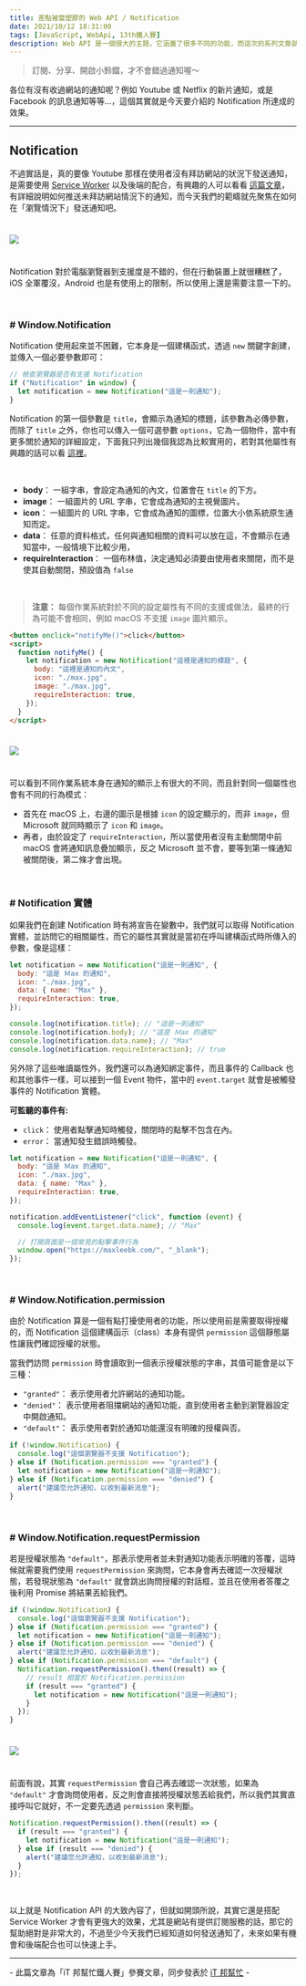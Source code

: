 ```yaml
---
title: 差點被當塑膠的 Web API / Notification
date: 2021/10/12 18:31:00
tags: [JavaScript, WebApi, 13th鐵人賽]
description: Web API 是一個很大的主題，它涵蓋了很多不同的功能，而這次的系列文章就是想要介紹那些深埋在 window 裡，你不曾發覺或是常常遺忘的 API，或許在你開發網頁的過程中有遇過一些特殊需求，當下雖然用了一些管用手法解決，但看完這次的系列文章，你可能會有新的靈感或發現。
---
```


> 訂閱、分享、開啟小鈴鐺，才不會錯過通知喔～

各位有沒有收過網站的通知呢？例如 Youtube 或 Netflix 的新片通知，或是 Facebook 的訊息通知等等...，這個其實就是今天要介紹的 Notification 所達成的效果。

---

## Notification

不過實話是，真的要像 Youtube 那樣在使用者沒有拜訪網站的狀況下發送通知，是需要使用 [Service Worker](https://developer.mozilla.org/zh-CN/docs/Web/API/Service_Worker_API/Using_Service_Workers) 以及後端的配合，有興趣的人可以看看 [這篇文章](https://whien.medium.com/%E5%BB%BA%E7%AB%8B-service-worker-web-push-notification-web-notification-%E5%AF%A6%E4%BD%9C%E7%B4%80%E9%8C%84-8a3bb9ff09e8)，有詳細說明如何推送未拜訪網站情況下的通知，而今天我們的範疇就先聚焦在如何在「瀏覽情況下」發送通知吧。

<img src="/img/content/webApi-28/os.png" style="margin: 24px auto;" />

Notification 對於電腦瀏覽器到支援度是不錯的，但在行動裝置上就很糟糕了，iOS 全軍覆沒，Android 也是有使用上的限制，所以使用上還是需要注意一下的。

<br/>

### # Window.Notification

Notification 使用起來並不困難，它本身是一個建構函式，透過 `new` 關鍵字創建，並傳入一個必要參數即可：

```javascript
// 檢查瀏覽器是否有支援 Notification
if ("Notification" in window) {
  let notification = new Notification("這是一則通知");
}
```

Notification 的第一個參數是 `title`，會顯示為通知的標題，該參數為必傳參數，而除了 `title` 之外，你也可以傳入一個可選參數 `options`，它為一個物件，當中有更多關於通知的詳細設定，下面我只列出幾個我認為比較實用的，若對其他屬性有興趣的話可以看 [這裡](https://developer.mozilla.org/en-US/docs/Web/API/Notification/Notification)。

<br/>

- **body**： 一組字串，會設定為通知的內文，位置會在 `title` 的下方。
- **image**： 一組圖片的 URL 字串，它會成為通知的主視覺圖片。
- **icon**： 一組圖片的 URL 字串，它會成為通知的圖標，位置大小依系統原生通知而定。
- **data**： 任意的資料格式，任何與通知相關的資料可以放在這，不會顯示在通知當中，一般情境下比較少用，
- **requireInteraction**： 一個布林值，決定通知必須要由使用者來關閉，而不是使其自動關閉，預設值為 `false`

<br/>

> **注意：** 每個作業系統對於不同的設定屬性有不同的支援或做法，最終的行為可能不會相同，例如 macOS 不支援 `image` 圖片顯示。

```html
<button onclick="notifyMe()">click</button>
<script>
  function notifyMe() {
    let notification = new Notification("這裡是通知的標題", {
      body: "這裡是通知的內文",
      icon: "./max.jpg",
      image: "./max.jpg",
      requireInteraction: true,
    });
  }
</script>
```

<img src="/img/content/webApi-28/mic.png" style="margin: 24px auto;" />

可以看到不同作業系統本身在通知的顯示上有很大的不同，而且針對同一個屬性也會有不同的行為模式：

- 首先在 macOS 上，右邊的圖示是根據 `icon` 的設定顯示的，而非 `image`，但 Microsoft 就同時顯示了 `icon` 和 `image`。
- 再者，由於設定了 `requireInteraction`，所以當使用者沒有主動關閉中前 macOS 會將通知訊息疊加顯示，反之 Microsoft 並不會，要等到第一條通知被關閉後，第二條才會出現。

<br/>

### # Notification 實體

如果我們在創建 Notification 時有將宣告在變數中，我們就可以取得 Notification 實體，並訪問它的相關屬性，而它的屬性其實就是當初在呼叫建構函式時所傳入的參數，像是這樣：

```javascript
let notification = new Notification("這是一則通知", {
  body: "這是 Ｍax 的通知",
  icon: "./max.jpg",
  data: { name: "Max" },
  requireInteraction: true,
});

console.log(notification.title); // "這是一則通知"
console.log(notification.body); // "這是 Ｍax 的通知"
console.log(notification.data.name); // "Max"
console.log(notification.requireInteraction); // true
```

另外除了這些唯讀屬性外，我們還可以為通知綁定事件，而且事件的 Callback 也和其他事件一樣，可以接到一個 Event 物件，當中的 `event.target` 就會是被觸發事件的 Notification 實體。

**可監聽的事件有:**

- `click`： 使用者點擊通知時觸發，關閉時的點擊不包含在內。
- `error`： 當通知發生錯誤時觸發。

```javascript
let notification = new Notification("這是一則通知", {
  body: "這是 Ｍax 的通知",
  icon: "./max.jpg",
  data: { name: "Max" },
  requireInteraction: true,
});

notification.addEventListener("click", function (event) {
  console.log(event.target.data.name); // "Max"

  // 打開頁面是一個常見的點擊事件行為
  window.open("https://maxleebk.com/", "_blank");
});
```

<br/>

### # Window.Notification.permission

由於 Notification 算是一個有點打擾使用者的功能，所以使用前是需要取得授權的，而 Notification 這個建構函示（class）本身有提供 `permission` 這個靜態屬性讓我們確認授權的狀態。

當我們訪問 `permission` 時會讀取到一個表示授權狀態的字串，其值可能會是以下三種：

- `"granted"`： 表示使用者允許網站的通知功能。
- `"denied"`： 表示使用者阻擋網站的通知功能，直到使用者主動到瀏覽器設定中開啟通知。
- `"default"`： 表示使用者對於通知功能還沒有明確的授權與否。

```javascript
if (!window.Notification) {
  console.log("這個瀏覽器不支援 Notification");
} else if (Notification.permission === "granted") {
  let notification = new Notification("這是一則通知");
} else if (Notification.permission === "denied") {
  alert("建議您允許通知，以收到最新消息");
}
```

<br/>

### # Window.Notification.requestPermission

若是授權狀態為 `"default"`，那表示使用者並未對通知功能表示明確的答覆，這時候就需要我們使用 `requestPermission` 來詢問，它本身會再去確認一次授權狀態，若發現狀態為 `"default"` 就會跳出詢問授權的對話框，並且在使用者答覆之後利用 Promise 將結果丟給我們。

```javascript
if (!window.Notification) {
  console.log("這個瀏覽器不支援 Notification");
} else if (Notification.permission === "granted") {
  let notification = new Notification("這是一則通知");
} else if (Notification.permission === "denied") {
  alert("建議您允許通知，以收到最新消息");
} else if (Notification.permission === "default") {
  Notification.requestPermission().then((result) => {
    // result 相當於 Notification.permission
    if (result === "granted") {
      let notification = new Notification("這是一則通知");
    }
  });
}
```

<img src="/img/content/webApi-28/pr.png" style="margin: 24px auto;" />

前面有說，其實 `requestPermission` 會自己再去確認一次狀態，如果為 `"default"` 才會詢問使用者，反之則會直接將授權狀態丟給我們，所以我們其實直接呼叫它就好，不一定要先透過 `permission` 來判斷。

```javascript
Notification.requestPermission().then((result) => {
  if (result === "granted") {
    let notification = new Notification("這是一則通知");
  } else if (result === "denied") {
    alert("建議您允許通知，以收到最新消息");
  }
});
```

<br/>

以上就是 Notification API 的大致內容了，但就如開頭所說，其實它還是搭配 Service Worker 才會有更強大的效果，尤其是網站有提供訂閱服務的話，那它的幫助絕對是非常大的，不過至少今天我們已經知道如何發送通知了，未來如果有機會和後端配合也可以快速上手。

---

\- 此篇文章為「iT 邦幫忙鐵人賽」參賽文章，同步發表於 [iT 邦幫忙](https://ithelp.ithome.com.tw/articles/10281329) -
